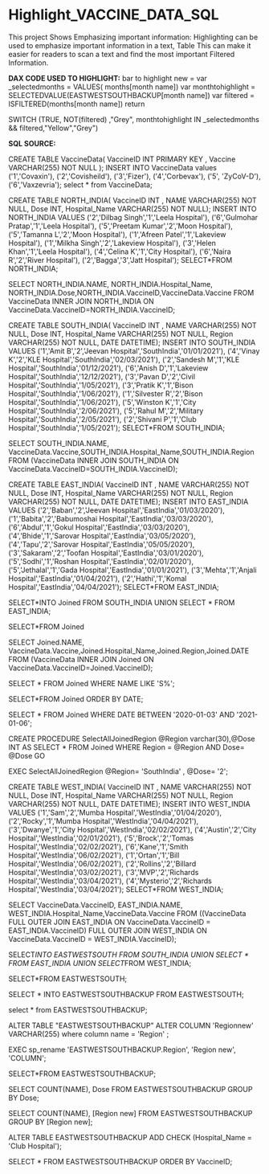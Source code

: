 # Highlight_VACCINE_DATA_SQL
This project Shows Emphasizing important information: Highlighting can be used to emphasize important information in a text, Table This can make it easier for readers to scan a text and find the most important Filtered Information.


**DAX CODE USED TO HIGHLIGHT:**
bar to highlight new = 
var _selectedmonths =
           VALUES( months[month name])
var monthtohighlight =
            SELECTEDVALUE(EASTWESTSOUTHBACKUP[month name])
var filtered = 
             ISFILTERED(months[month name])
return

SWITCH (TRUE, NOT(filtered) ,"Grey", monthtohighlight IN _selectedmonths && filtered,"Yellow","Grey")



**SQL SOURCE:**



CREATE TABLE VaccineData(
VaccineID INT PRIMARY KEY ,
Vaccine VARCHAR(255) NOT NULL );
INSERT INTO VaccineData
values
('1','Covaxin'),
('2','Covisheild'),
('3','Fizer'),
('4','Corbevax'),
('5', 'ZyCoV-D'),
('6','Vaxzevria');
select * from VaccineData;


CREATE TABLE NORTH_INDIA(
VaccineID INT ,
NAME VARCHAR(255) NOT NULL,
Dose INT,
Hospital_Name VARCHAR(255) NOT NULL);
INSERT INTO NORTH_INDIA
VALUES
('2','Dilbag Singh','1','Leela Hospital'),
('6','Gulmohar Pratap','1','Leela Hospital'),
('5','Preetam Kumar','2','Moon Hospital'),
('5','Tamanna L','2','Moon Hospital'),
('1','Afreen Patel','1','Lakeview Hospital'),
('1','Milkha Singh','2','Lakeview Hospital'),
('3','Helen Khan','1','Leela Hospital'),
('4','Celina K','1','City Hospital'),
('6','Naira R','2','River Hospital'),
('2','Bagga','3','Jatt Hospital');
SELECT*FROM NORTH_INDIA;

SELECT NORTH_INDIA.NAME, NORTH_INDIA.Hospital_Name, NORTH_INDIA.Dose,NORTH_INDIA.VaccineID,VaccineData.Vaccine
FROM VaccineData
INNER JOIN NORTH_INDIA ON VaccineData.VaccineID=NORTH_INDIA.VaccineID;


CREATE TABLE SOUTH_INDIA(
VaccineID INT ,
NAME VARCHAR(255) NOT NULL,
Dose INT,
Hospital_Name VARCHAR(255) NOT NULL,
Region VARCHAR(255) NOT NULL,
DATE DATETIME);
INSERT INTO SOUTH_INDIA
VALUES
('1','Amit B','2','Jeevan Hospital','SouthIndia','01/01/2021'),
('4','Vinay K','2','KLE Hospital','SouthIndia','02/03/2021'),
('2','Sandesh M','1','KLE Hospital','SouthIndia','01/12/2021'),
('6','Anish D','1','Lakeview Hospital','SouthIndia','12/12/2021'),
('3','Pavan D','2','Civil Hospital','SouthIndia','1/05/2021'),
('3','Pratik K','1','Bison Hospital','SouthIndia','1/06/2021'),
('1','Silvester R','2','Bison Hospital','SouthIndia','1/06/2021'),
('5','Winston K','1','City Hospital','SouthIndia','2/06/2021'),
('5','Rahul M','2','Military Hospital','SouthIndia','2/05/2021'),
('2','Shivani P','1','Club Hospital','SouthIndia','1/05/2021');
SELECT*FROM SOUTH_INDIA;



SELECT SOUTH_INDIA.NAME, VaccineData.Vaccine,SOUTH_INDIA.Hospital_Name,SOUTH_INDIA.Region
FROM (VaccineData
INNER JOIN SOUTH_INDIA ON VaccineData.VaccineID=SOUTH_INDIA.VaccineID);


CREATE TABLE EAST_INDIA(
VaccineID INT ,
NAME VARCHAR(255) NOT NULL,
Dose INT,
Hospital_Name VARCHAR(255) NOT NULL,
Region VARCHAR(255) NOT NULL,
DATE DATETIME);
INSERT INTO EAST_INDIA
VALUES
('2','Baban','2','Jeevan Hospital','EastIndia','01/03/2020'),
('1','Babita','2','Babumoshai Hospital','EastIndia','03/03/2020'),
('6','Abdul','1','Gokul Hospital','EastIndia','03/03/2020'),
('4','Bhide','1','Sarovar Hospital','EastIndia','03/05/2020'),
('4','Tapu','2','Sarovar Hospital','EastIndia','05/05/2020'),
('3','Sakaram','2','Toofan Hospital','EastIndia','03/01/2020'),
('5','Sodhi','1','Roshan Hospital','EastIndia','02/01/2020'),
('5','Jethalal','1','Gada Hospital','EastIndia','01/01/2021'),
('3','Mehta','1','Anjali Hospital','EastIndia','01/04/2021'),
('2','Hathi','1','Komal Hospital','EastIndia','04/04/2021');
SELECT*FROM EAST_INDIA;


SELECT*INTO Joined FROM SOUTH_INDIA UNION SELECT * FROM EAST_INDIA;

SELECT*FROM Joined


SELECT Joined.NAME, VaccineData.Vaccine,Joined.Hospital_Name,Joined.Region,Joined.DATE
FROM (VaccineData
INNER JOIN Joined ON VaccineData.VaccineID=Joined.VaccineID);



SELECT * FROM Joined
WHERE NAME LIKE 'S%';

SELECT*FROM Joined
ORDER BY DATE;

SELECT * FROM Joined
WHERE DATE BETWEEN '2020-01-03' AND '2021-01-06';




CREATE PROCEDURE  SelectAllJoinedRegion @Region varchar(30),@Dose INT
AS
SELECT * FROM Joined WHERE Region = @Region AND Dose= @Dose
GO

EXEC SelectAllJoinedRegion @Region= 'SouthIndia' , @Dose= '2';


CREATE TABLE WEST_INDIA(
VaccineID INT ,
NAME VARCHAR(255) NOT NULL,
Dose INT,
Hospital_Name VARCHAR(255) NOT NULL,
Region VARCHAR(255) NOT NULL,
DATE DATETIME);
INSERT INTO WEST_INDIA
VALUES
('1','Sam','2','Mumba Hospital','WestIndia','01/04/2020'),
('2','Rocky','1','Mumba Hospital','WestIndia','04/04/2021'),
('3','Dwanye','1','City Hospital','WestIndia','02/02/2021'),
('4','Austin','2','City Hospital','WestIndia','02/01/2021'),
('5','Brock','2','Tomas Hospital','WestIndia','02/02/2021'),
('6','Kane','1','Smith Hospital','WestIndia','06/02/2021'),
('1','Ortan','1','Bill Hospital','WestIndia','06/02/2021'),
('2','Rollins','2','Billard Hospital','WestIndia','03/02/2021'),
('3','MVP','2','Richards Hospital','WestIndia','03/04/2021'),
('4','Mysterio','2','Richards Hospital','WestIndia','03/04/2021');
SELECT*FROM WEST_INDIA;


SELECT VaccineData.VaccineID, EAST_INDIA.NAME, WEST_INDIA.Hospital_Name,VaccineData.Vaccine
FROM ((VaccineData
FULL OUTER JOIN EAST_INDIA ON VaccineData.VaccineID = EAST_INDIA.VaccineID)
FULL OUTER JOIN WEST_INDIA ON VaccineData.VaccineID = WEST_INDIA.VaccineID);


SELECT*INTO EASTWESTSOUTH FROM SOUTH_INDIA UNION SELECT * FROM EAST_INDIA UNION SELECT*FROM WEST_INDIA;

SELECT*FROM EASTWESTSOUTH;

SELECT * INTO EASTWESTSOUTHBACKUP
FROM EASTWESTSOUTH;



select * from EASTWESTSOUTHBACKUP;


ALTER TABLE "EASTWESTSOUTHBACKUP" 
 ALTER COLUMN  'Regionnew' VARCHAR(255) where column name = 'Region'  ;

 EXEC sp_rename 'EASTWESTSOUTHBACKUP.Region', 'Region new', 'COLUMN';

 SELECT*FROM EASTWESTSOUTHBACKUP;


 

SELECT COUNT(NAME), Dose
FROM EASTWESTSOUTHBACKUP
GROUP BY Dose;

SELECT COUNT(NAME), [Region new]
FROM EASTWESTSOUTHBACKUP
GROUP BY [Region new];





ALTER TABLE EASTWESTSOUTHBACKUP
ADD CHECK (Hospital_Name = 'Club Hospital');

SELECT * FROM EASTWESTSOUTHBACKUP
ORDER BY VaccineID;

